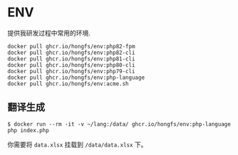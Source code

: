 # ENV

提供我研发过程中常用的环境.

```
docker pull ghcr.io/hongfs/env:php82-fpm
docker pull ghcr.io/hongfs/env:php82-cli
docker pull ghcr.io/hongfs/env:php81-cli
docker pull ghcr.io/hongfs/env:php80-cli
docker pull ghcr.io/hongfs/env:php79-cli
docker pull ghcr.io/hongfs/env:php-language
docker pull ghcr.io/hongfs/env:acme.sh
```

## 翻译生成

```shell
$ docker run --rm -it -v ~/lang:/data/ ghcr.io/hongfs/env:php-language php index.php
```

你需要将 `data.xlsx` 挂载到 `/data/data.xlsx` 下。
